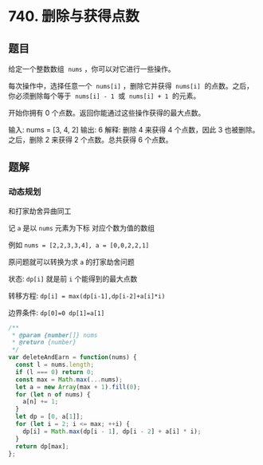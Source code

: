 # 740. 删除与获得点数

## 题目

给定一个整数数组  `nums` ，你可以对它进行一些操作。

每次操作中，选择任意一个  `nums[i]` ，删除它并获得  `nums[i]`  的点数。之后，你必须删除每个等于  `nums[i] - 1`  或  `nums[i] + 1`  的元素。

开始你拥有 0 个点数。返回你能通过这些操作获得的最大点数。

输入: nums = [3, 4, 2]
输出: 6
解释:
删除 4 来获得 4 个点数，因此 3 也被删除。
之后，删除 2 来获得 2 个点数。总共获得 6 个点数。

## 题解

### 动态规划

和打家劫舍异曲同工

记 `a` 是以 `nums` 元素为下标 对应个数为值的数组

例如 `nums = [2,2,3,3,4], a = [0,0,2,2,1]`

原问题就可以转换为求 `a` 的打家劫舍问题

状态: `dp[i]` 就是前 `i` 个能得到的最大点数

转移方程: `dp[i] = max(dp[i-1],dp[i-2]+a[i]*i)`

边界条件: `dp[0]=0 dp[1]=a[1]`

```js
/**
 * @param {number[]} nums
 * @return {number}
 */
var deleteAndEarn = function(nums) {
  const l = nums.length;
  if (l === 0) return 0;
  const max = Math.max(...nums);
  let a = new Array(max + 1).fill(0);
  for (let n of nums) {
    a[n] += 1;
  }
  let dp = [0, a[1]];
  for (let i = 2; i <= max; ++i) {
    dp[i] = Math.max(dp[i - 1], dp[i - 2] + a[i] * i);
  }
  return dp[max];
};
```
